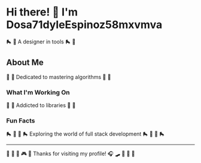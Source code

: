 # Hi there! 👋 I'm Dosa71dyleEspinoz58mxvmva

🛼 🛶 A designer in tools 🛼 🛶

## About Me
🏸 🎣 Dedicated to mastering algorithms 🏸 🎣

### What I'm Working On
🏏 🌟 Addicted to libraries 🏏 🌟

### Fun Facts
🛼 🚣 🚵 🛼 Exploring the world of full stack development 🛼 🚣 🚵 🛼

---
🥊 🚴 🎰 🎮 🎯 Thanks for visiting my profile! 🎧 🛹 🌺 🚣 🎱
